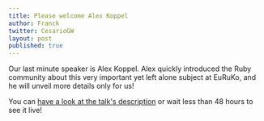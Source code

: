 ```yaml
---
title: Please welcome Alex Koppel
author: Franck
twitter: CesarioGW
layout: post
published: true
---
```


Our last minute speaker is Alex Koppel.
Alex quickly introduced the Ruby community about this very important yet
left alone subject at EuRuKo, and he will unveil more details only for us!

You can [have a look at the talk's description](/speakers/#talk_2) or wait less
than 48 hours to see it live!
